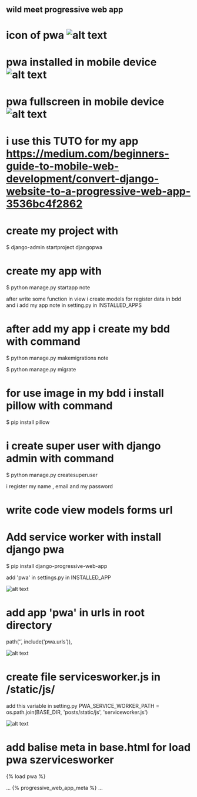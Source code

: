 ## wild meet progressive web app

# icon of pwa ![alt text](https://raw.githubusercontent.com/Nicolas-Turck/pwa-django-notebook/master/djangopwa/note/static/images/icons8-wild-animals-sign-80.png)
# pwa installed in mobile device ![alt text](https://raw.githubusercontent.com/Nicolas-Turck/pwa-django-notebook/master/djangopwa/note/static/images/appinstalled.jpg)
# pwa fullscreen in mobile device  ![alt text](https://raw.githubusercontent.com/Nicolas-Turck/pwa-django-notebook/master/djangopwa/note/static/images/homemobile.PNG)

# i use this TUTO for my app https://medium.com/beginners-guide-to-mobile-web-development/convert-django-website-to-a-progressive-web-app-3536bc4f2862
# create my project with
$ django-admin startproject djangopwa
# create my app with
$  python manage.py startapp note


after write some function in view i create models for register data in bdd and i add my app note in setting.py in INSTALLED_APPS
# after add my app i create my bdd with command
$ python manage.py makemigrations note

$ python manage.py migrate

# for use image in my bdd i install pillow with command
$ pip install pillow

# i create super user with django admin with command
$ python manage.py createsuperuser

i register my name , email and my password

# write code view models forms url

#  Add service worker with install django pwa

$ pip install django-progressive-web-app

add 'pwa' in settings.py in INSTALLED_APP

![alt text](https://raw.githubusercontent.com/Nicolas-Turck/pwa-django-notebook/master/djangopwa/note/static/images/installedapps.png)

# add app 'pwa' in urls in root directory

path(‘’, include(‘pwa.urls’)),

![alt text](https://raw.githubusercontent.com/Nicolas-Turck/pwa-django-notebook/master/djangopwa/note/static/images/pwaurls.png)

# create file servicesworker.js in /static/js/

add this variable in setting.py PWA_SERVICE_WORKER_PATH = os.path.join(BASE_DIR, 'posts/static/js', 'serviceworker.js')

![alt text](https://raw.githubusercontent.com/Nicolas-Turck/pwa-django-notebook/master/djangopwa/note/static/images/psw.png)

# add balise meta in base.html for load pwa szervicesworker

{% load pwa %}

<head>
    ...
    {% progressive_web_app_meta %}
    ...
</head>

